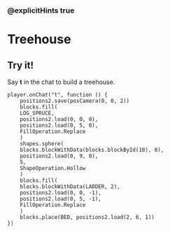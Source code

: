 ### @explicitHints true

# Treehouse

## Try it!

Say **t** in the chat to build a treehouse.

```template
player.onChat("t", function () {
    positions2.save(posCamera(0, 0, 2))
    blocks.fill(
    LOG_SPRUCE,
    positions2.load(0, 0, 0),
    positions2.load(0, 5, 0),
    FillOperation.Replace
    )
    shapes.sphere(
    blocks.blockWithData(blocks.blockById(18), 8),
    positions2.load(0, 9, 0),
    5,
    ShapeOperation.Hollow
    )
    blocks.fill(
    blocks.blockWithData(LADDER, 2),
    positions2.load(0, 0, -1),
    positions2.load(0, 5, -1),
    FillOperation.Replace
    )
    blocks.place(BED, positions2.load(2, 6, 1))
})
```